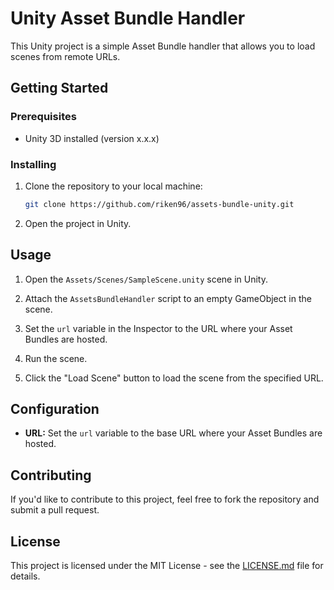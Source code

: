
# Unity Asset Bundle Handler

This Unity project is a simple Asset Bundle handler that allows you to load scenes from remote URLs.

## Getting Started

### Prerequisites

- Unity 3D installed (version x.x.x)

### Installing

1. Clone the repository to your local machine:

   ```bash
   git clone https://github.com/riken96/assets-bundle-unity.git
   ```

2. Open the project in Unity.

## Usage

1. Open the `Assets/Scenes/SampleScene.unity` scene in Unity.

2. Attach the `AssetsBundleHandler` script to an empty GameObject in the scene.

3. Set the `url` variable in the Inspector to the URL where your Asset Bundles are hosted.

4. Run the scene.

5. Click the "Load Scene" button to load the scene from the specified URL.

## Configuration

- **URL:** Set the `url` variable to the base URL where your Asset Bundles are hosted.

## Contributing

If you'd like to contribute to this project, feel free to fork the repository and submit a pull request.

## License

This project is licensed under the MIT License - see the [LICENSE.md](LICENSE.md) file for details.
```

